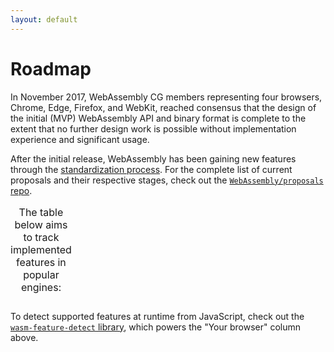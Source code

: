 ```yaml
---
layout: default
---
```

# Roadmap

In November 2017, WebAssembly CG members representing four browsers, Chrome, Edge, Firefox, and WebKit, reached consensus that the design of the initial (MVP) WebAssembly API and binary format is complete to the extent that no further design work is possible without implementation experience and significant usage.

After the initial release, WebAssembly has been gaining new features through the [standardization process](https://github.com/WebAssembly/meetings/blob/master/process/phases.md). For the complete list of current proposals and their respective stages, check out the [`WebAssembly/proposals` repo](https://github.com/WebAssembly/proposals).

<table id="feature-support">
  <caption>The table below aims to track implemented features in popular engines:</caption>
</table>
<script src="https://unpkg.com/wasm-feature-detect/dist/umd/index.js" crossorigin></script>
<script>
  (async () => {
    function partitionArray(arr, condition) {
      let matched = [];
      let unmatched = [];

      for (let item of arr) {
        if (condition(item)) {
          matched.push(item);
        } else {
          unmatched.push(item);
        }
      }

      return { matched, unmatched };
    }

    let { features, browsers } = await fetch('/features.json').then(res => res.json());
    let table = document.getElementById('feature-support');

    function h(name, props = {}, children = []) {
      let node = Object.assign(document.createElement(name), props);
      node.append(...children);
      return node;
    }

    let tBody = document.createElement('tbody');

    table.append(
      h('thead', {}, [
        h('tr', {}, [
          h('th'),
          h('th', {}, ['Your browser']),
          ...Object.entries(browsers).map(([name, { url, logo, version }]) =>
            h('th', {}, [
              h('a', { href: url }, [
                h('img', { src: logo, width: 32, height: 32 }),
                h('br'),
                name,
                h('sup', {}, [version]),
              ])
            ])
          )
        ])
      ]),
      tBody
    );

    let featureGroups = partitionArray(
      Object.entries(features).map(([name, feature]) => Object.assign(feature, { name })),
      feature => feature.phase >= 4
    );

    featureGroups = [
      { name: 'Standardized features', features: featureGroups.matched },
      { name: 'In-progress proposals', features: featureGroups.unmatched },
    ];

    const columnCount = 2 + Object.keys(browsers).length;

    for (let { name, features } of featureGroups) {
      tBody.append(
        h('tr', {}, [
          h('th', { colSpan: columnCount }, [name])
        ])
      );
      for (let { name, description, url, phase } of features) {
        let supportHTML = h('td');
        wasmFeatureDetect[name]()
          .then(
            supported => (supported ? '✔️' : '❌'),
            err => {
              supportHTML.style.backgroundColor = '#ffcdd2';
              return err.message;
            }
          )
          .then(textContent => {
            supportHTML.textContent = textContent;
          });
        tBody.append(
          h('tr', {}, [
            h('th', {}, [h('a', { href: url }, [description])]),
            supportHTML,
            ...Object.values(browsers).map(({ features }) => {
              let support = features[name];
              if (typeof support === 'string') {
                return h('td', { title: support, tabIndex: 0 }, ['⏳']);
              }
              return h('td', {}, [support ? '✔️' : support === null ? 'ⁿ/ₐ' : '❌']);
            })
          ])
        );
      }
    }
  })();
</script>

To detect supported features at runtime from JavaScript, check out the [`wasm-feature-detect` library](https://github.com/GoogleChromeLabs/wasm-feature-detect), which powers the "Your browser" column above.
